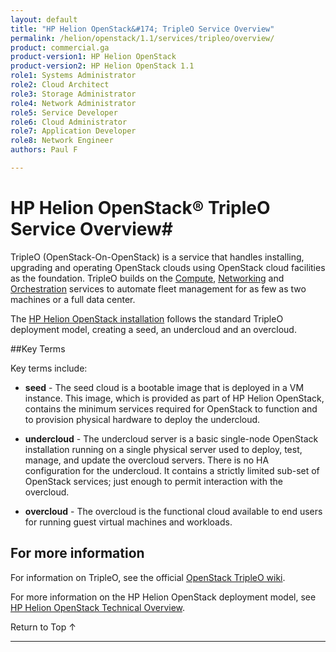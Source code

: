 ```yaml
---
layout: default
title: "HP Helion OpenStack&#174; TripleO Service Overview"
permalink: /helion/openstack/1.1/services/tripleo/overview/
product: commercial.ga
product-version1: HP Helion OpenStack
product-version2: HP Helion OpenStack 1.1
role1: Systems Administrator 
role2: Cloud Architect 
role3: Storage Administrator 
role4: Network Administrator 
role5: Service Developer 
role6: Cloud Administrator 
role7: Application Developer 
role8: Network Engineer 
authors: Paul F

---
```

<!--PUBLISHED-->

<script>

function PageRefresh {
onLoad="window.refresh"
}

PageRefresh();

</script>

<!--
<p style="font-size: small;"> <a href="/helion/openstack/1.1/services/dns/overview/">&#9664; PREV</a> | <a href="/helion/openstack/1.1/services/overview/">&#9650; UP</a> | <a href="/helion/openstack/1.1/services/compute/overview/"> NEXT &#9654</a> </p>
-->

# HP Helion OpenStack&reg; TripleO Service Overview#

TripleO (OpenStack-On-OpenStack) is a service that handles installing, upgrading and operating OpenStack clouds using OpenStack cloud facilities as the foundation. TripleO builds on the [Compute](/helion/openstack/1.1/services/compute/overview/), [Networking](/helion/openstack/1.1/services/networking/overview/) and [Orchestration](/helion/openstack/1.1/services/orchestration/overview/) services to automate fleet management for as few as two machines or a full data center.

The [HP Helion OpenStack installation](/helion/openstack/1.1/install/overview/) follows the standard TripleO deployment model, creating a seed, an undercloud and an overcloud.


##Key Terms

Key terms include:

- **seed** - The seed cloud is a bootable image that is deployed in a VM instance. This image, which is provided as part of HP Helion OpenStack, contains the minimum services required for OpenStack to function and to provision physical hardware to deploy the undercloud.

- **undercloud** - The undercloud server is a basic single-node OpenStack installation running on a single physical server used to deploy, test, manage, and update the overcloud servers. There is no HA configuration for the undercloud. It contains a strictly limited sub-set of OpenStack services; just enough to  permit interaction with the overcloud. 

- **overcloud** - The overcloud is the functional cloud available to end users for running guest virtual machines and workloads. 

## For more information ##

For information on TripleO, see the official [OpenStack TripleO wiki](https://wiki.openstack.org/wiki/TripleO).

For more information on the HP Helion OpenStack deployment model, see [HP Helion OpenStack Technical Overview](/helion/openstack/1.1/technical-overview/).

 <a href="#top" style="padding:14px 0px 14px 0px; text-decoration: none;"> Return to Top &#8593; </a>

----

